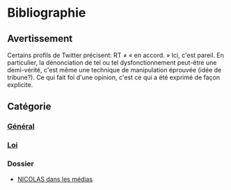 # Bibliographie

## Avertissement

Certains profils de Twitter précisent: RT ≠ « en accord. » Ici, c'est pareil. En particulier, la dénonciation de tel ou tel dysfonctionnement peut-être une demi-vérité, c'est même une technique de manipulation éprouvée (idée de tribune?). Ce qui fait foi d'une opinion, c'est ce qui a été exprimé de façon explicite.

## Catégorie
### [Général](./bib-gen.md)
### [Loi](./bib-loi.md)
### Dossier
* [NICOLAS dans les médias](./nicolas-medias.md)
